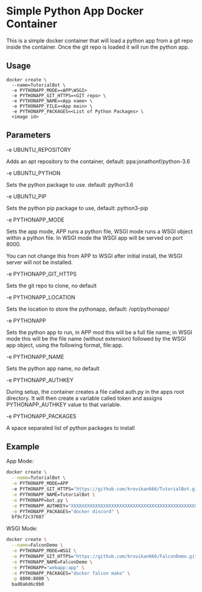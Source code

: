 # Simple Python App Docker Container

This is a simple docker container that will load a python app from a git repo 
inside the container. Once the git repo is loaded it will run the python app.

## Usage

```
docker create \
  --name=TutorialBot \
  -e PYTHONAPP_MODE=<APP\WSGI>
  -e PYTHONAPP_GIT_HTTPS=<GIT repo> \
  -e PYTHONAPP_NAME=<App name> \
  -e PYTHONAPP_FILE=<App main> \
  -e PYTHONAPP_PACKAGES=<List of Python Packages> \
  <image id>
```
 
## Parameters

-e UBUNTU_REPOSITORY

Adds an apt repository to the container, default: 
ppa:jonathonf/python-3.6 

-e UBUNTU_PYTHON

Sets the python package to use. default: python3.6

-e UBUNTU_PIP

Sets the python pip package to use, default: python3-pip

-e PYTHONAPP_MODE

Sets the app mode, APP runs a python file, WSGI mode runs a WSGI object within
a python file. In WSGI mode the WSGI app will be served on port 8000.

You can not change this from APP to WSGI after initial install, the WSGI server
will not be installed.

-e PYTHONAPP_GIT_HTTPS

Sets the git repo to clone, no default

-e PYTHONAPP_LOCATION

Sets the location to store the pythonapp, default: /opt/pythonapp/

-e PYTHONAPP

Sets the python app to run, in APP mod this will be a full file name; 
in WSGI mode this will be the file name (without extension) followed by the 
WSGI app object, using the following format, file:app.  

-e PYTHONAPP_NAME

Sets the python app name, no default

-e PYTHONAPP_AUTHKEY

During setup, the container creates a file called auth.py in the apps root
directory. It will then create a variable called token and assigns 
PYTHONAPP_AUTHKEY value to that variable.

-e PYTHONAPP_PACKAGES

A space separated list of python packages to install

##  Example

App Mode:
```bash
docker create \
  --name=TutorialBot \
  -e PYTHONAPP_MODE=APP
  -e PYTHONAPP_GIT_HTTPS="https://github.com/krovikan666/TutorialBot.git" \
  -e PYTHONAPP_NAME=TutorialBot \
  -e PYTHONAPP=bot.py \
  -e PYTHONAPP_AUTHKEY="XXXXXXXXXXXXXXXXXXXXXXXXXXXXXXXXXXXXXXXXXXXXXXXXXXXXXXXXXXX" \
  -e PYTHONAPP_PACKAGES="docker discord" \
  bf9cf2c37887
```  

WSGI Mode:
```bash
docker create \
  --name=FalconDemo \
  -e PYTHONAPP_MODE=WSGI \
  -e PYTHONAPP_GIT_HTTPS="https://github.com/krovikan666/FalconDemo.git" \
  -e PYTHONAPP_NAME=FalconDemo \
  -e PYTHONAPP="webapp:app" \
  -e PYTHONAPP_PACKAGES="docker falcon mako" \
  -p 8000:8000 \
  bad0a6d6c0b0
```